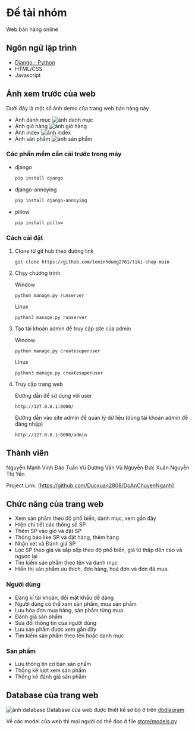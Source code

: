
# Đề tài nhóm
Web bán hàng online
## Ngôn ngữ lập trình
* [Django - Python](https://https://www.djangoproject.com//)
* HTML/CSS
* Javascript
## Ảnh xem trước của web
Dưới đây là một số ảnh demo của trang web bán hàng này
* Ảnh danh mục
![ảnh danh mục](https://user-images.githubusercontent.com/58498756/149348475-d8eccdb4-fcb5-4d3c-a0e1-73b4ff63ac3f.png)
* Ảnh giỏ hàng
![ảnh giỏ hàng](https://user-images.githubusercontent.com/58498756/149348488-8c5815aa-8a04-4b00-8d1b-f1e2f578d600.png)
* Ảnh index
![ảnh index](https://user-images.githubusercontent.com/58498756/149348497-e51317d7-7432-4ea3-81fd-1267b2ca5f40.png)
* Ảnh sản phẩm
![ảnh sản phẩm](https://user-images.githubusercontent.com/58498756/149348942-9237d7ae-8d63-45aa-8d5c-f286544e0c36.png)
### Các phần mềm cần cài trước trong máy
* django
  ```sh
  pip install django
  ```
* django-annoying
    ```sh
  pip install django-annoying
    ```
* pillow

  ```sh
  pip install pillow
  ```
### Cách cài đặt
1. Clone từ git hub theo đường link
   ```
   git clone https://github.com/leminhdung2701/tiki-shop-main
   ```
2. Chạy chương trình 
   
   Window
   ```
   python manage.py runserver
   ```
   Linux
   ```
   python3 manage.py runserver
   ```
3. Tạo tài khoản admin để truy cập site của admin

     Window
     ```
   python manage.py createsuperuser
   ```
   Linux
     ```
   python3 manage.py createsuperuser
   ```
4. Truy cập trang web

    Đường dẫn để sử dụng với user
     ```
    http://127.0.0.1:8000/
    ```
    Đường dẫn vào site admin để quản lý dữ liệu (dùng tài khoản admin để đăng nhập)
     ```
   http://127.0.0.1:8000/admin
   ```

## Thành viên
Nguyễn Mạnh Vinh
Đào Tuấn Vũ
Dương Văn Vũ
Nguyễn Đức Xuân
Nguyễn Thị Yến


Project Link: [https://github.com/Ducxuan2808/DoAnChuyenNganh]

## Chức năng của trang web
* Xem sản phẩm theo độ phổ biến, danh mục, xem gần đây
* Hiện chi tiết các thông số SP
* Thêm SP vào giỏ và đặt SP
* Thông báo like SP và đặt hàng, thêm hàng
* Nhận xét và Đánh giá SP
* Lọc SP theo giá và sắp xếp theo độ phổ biến, giá từ thấp đến cao và ngược lại
* Tìm kiếm sản phẩm theo tên và danh mục
* Hiển thị sản phẩm ưu thích, đơn hàng, hoá đơn và đơn đã mua.
### Người dùng
* Đăng kí tài khoản, đổi mật khẩu dễ dàng
* Người dùng có thể xem sản phẩm, mua sản phẩm
* Lưu hóa đơn mua hàng, sản phẩm từng mua
* Đánh giá sản phẩm
* Sửa đổi thông tin của người dùng
* Lưu sản phẩm được xem gần đây
* Tìm kiếm sản phẩm theo tên hoặc danh mục
### Sản phẩm
* Lưu thông tin cơ bản sản phẩm
* Thống kê lượt xem sản phẩm
* Thống kê đánh giá sản phẩm
## Database của trang web
![ảnh database](https://user-images.githubusercontent.com/58498756/149351835-6906e74b-2856-42c7-af7b-8ba6bbb42f64.png)
Database của web được thiết kế sơ bộ ở trên [dbdiagram](https://dbdiagram.io/d/61caa6953205b45b73cee09a?fbclid=IwAR17drJ4rWI4cF2o2M7DT3S65VObEHCKuJMrTvHMOovEfuaPjqIym1W5hxg)

Về các model của web thì mọi người có thể đọc ở file [store/models.py](store/models.py)
